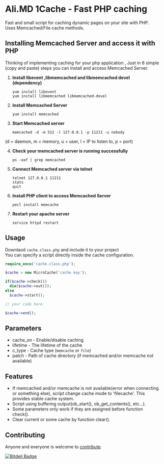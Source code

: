 # Ali.MD 1Cache - Fast PHP caching
Fast and small script for caching dynamic pages on your site with PHP. Uses Memcached/File cache methods.

## Installing Memcached Server and access it with PHP
Thinking of implementing caching for your php application , Just in 6 simple (copy and paste) steps you can install and access Memcached Server.

1. **Install libevent ,libmemcached and libmemcached devel (dependency)**  

	```console
	yum install libevent
	yum install libmemcached libmemcached-devel
	```

2. **Install Memcached Server**

	```console
	yum install memcached
	```

3. **Start Memcached server**

	```console
	memcached -d -m 512 -l 127.0.0.1 -p 11211 -u nobody
	```
(d = daemon, m = memory, u = user, l = IP to listen to, p = port)

4. **Check your memcached server is running successfully**

	```console
	ps -eaf | grep memcached
	```

4. **Connect Memcached server via telnet**

	```console
	telnet 127.0.0.1 11211
	stats
	quit
	```

5. **Install PHP client to access Memcached Server**

	```console
	pecl install memcache
	```

6. **Restart your apache server**

	```console
	service httpd restart
	```

## Usage
Downlaod `cache.class.php` and include it to your project  
You can specify a script directly inside the cache configuration.  
  
```php
require_once('cache.class.php');

$cache = new MicroCache('cache key');

if($cache->check())
  die($cache->out());
else
  $cache->start();

// your code here

$cache->end();
```

## Parameters
* cache_on - Enable/disable caching
* lifetime - The lifetime of the cache
* c_type - Cache type (`memcache` or `file`)
* patch - Path of cache directory (if memcached and/or memcache not available)


## Features
* If memcached and/or memcache is not available(error when connecting or something else), script change cache mode to 'filecache'. This provides stable cache system.
* Script using buffering output(ob_start(), ob_get_contents(), etc...).
* Some parameters only work if they are assigned before function check().
* Clear current or some cache by function clear().

## Contributing

Anyone and everyone is welcome to
[contribute](/NazarkinRoman/PHP-Fast-cache/blob/master/CONTRIBUTING.md).

[![Bitdeli Badge](https://d2weczhvl823v0.cloudfront.net/AliMD/1cache/trend.png)](https://bitdeli.com/free "Bitdeli Badge")

